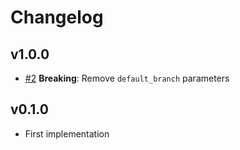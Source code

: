 # Changelog

## v1.0.0

- [#2](https://github.com/medpeer-dev/rails-orbs/pull/2) **Breaking**: Remove `default_branch` parameters

## v0.1.0

- First implementation
